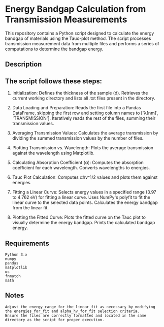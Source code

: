 # Energy Bandgap Calculation from Transmission Measurements

This repository contains a Python script designed to calculate the energy bandgap of materials using the Tauc-plot method. The script processes transmission measurement data from multiple files and performs a series of computations to determine the bandgap energy.
## Description

## The script follows these steps:
1. Initialization:
        Defines the thickness of the sample (d).
        Retrieves the current working directory and lists all .txt files present in the directory.

2. Data Loading and Preparation:
        Reads the first file into a Pandas DataFrame, skipping the first row and setting column names to ['λ[nm]', 'TRANSMISSION'].
        Iteratively reads the rest of the files, summing their transmission values.

3. Averaging Transmission Values:
        Calculates the average transmission by dividing the summed transmission values by the number of files.
4. Plotting Transmission vs. Wavelength:
        Plots the average transmission against the wavelength using Matplotlib.
5. Calculating Absorption Coefficient (α):
        Computes the absorption coefficient for each wavelength.
        Converts wavelengths to energies.
6. Tauc Plot Calculation:
        Computes αhν^1/2 values and plots them against energies.

7. Fitting a Linear Curve:
        Selects energy values in a specified range (3.97 to 4.762 eV) for fitting a linear curve.
        Uses NumPy's polyfit to fit the linear curve to the selected data points.
        Calculates the energy bandgap from the linear fit.
8. Plotting the Fitted Curve:
        Plots the fitted curve on the Tauc plot to visually determine the energy bandgap.
        Prints the calculated bandgap energy.

## Requirements

    Python 3.x
    numpy
    pandas
    matplotlib
    os
    fnmatch
    math


## Notes
    Adjust the energy range for the linear fit as necessary by modifying the energies_for_fit and alpha_hv_for_fit selection criteria.
    Ensure the files are correctly formatted and located in the same directory as the script for proper execution.

